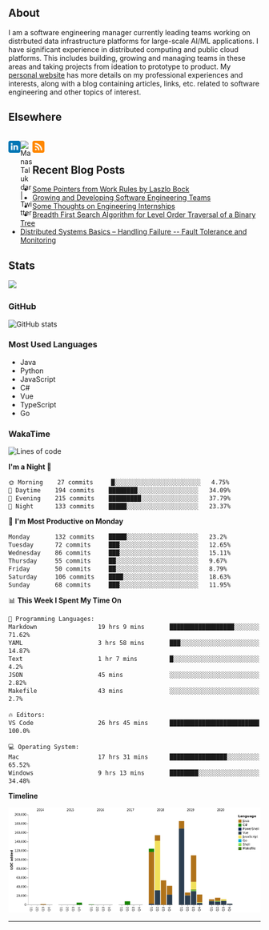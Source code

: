 ## About

I am a software engineering manager currently leading teams working on distrbuted data infrastructure platforms for large-scale AI/ML applications. I have significant experience in distributed computing and public cloud platforms. This includes building, growing and managing teams in these areas and taking projects from ideation to prototype to product. My [personal website](https://manastalukdar.github.io/) has more details on my professional experiences and interests, along with a blog containing articles, links, etc. related to software engineering and other topics of interest.

## Elsewhere

</br>

<a href="https://www.linkedin.com/in/manastalukdar" target="_blank">
  <img align="left" alt="Manas Talukdar | Linkedin" width="24px" src="https://raw.githubusercontent.com/edent/SuperTinyIcons/master/images/svg/linkedin.svg" />
</a>
<a href="https://www.twitter.com/manastalukdar" target="_blank">
  <img align="left" alt="Manas Talukdar | Twitter" width="24px" src="https://github.com/TheDudeThatCode/TheDudeThatCode/blob/master/Assets/Twitter.svg" />
</a>
<a href="https://manastalukdar.github.io/" target="_blank">
  <img align="left" alt="Manas Talukdar | Website" width="24px" src="https://github.com/edent/SuperTinyIcons/blob/master/images/svg/rss.svg" />
</a>

</br>

## Recent Blog Posts

<!-- BLOG:START -->
- [Some Pointers from Work Rules by Laszlo Bock](https://manastalukdar.github.io/blog/2020/01/25/work-rules-laszlo-bock-pointers/)
- [Growing and Developing Software Engineering Teams](https://manastalukdar.github.io/blog/2019/09/19/growing-developing-software-engineering-teams/)
- [Some Thoughts on Engineering Internships](https://manastalukdar.github.io/blog/2019/09/04/some-thoughts-on-engineering-internships/)
- [Breadth First Search Algorithm for Level Order Traversal of a Binary Tree](https://manastalukdar.github.io/blog/2019/08/29/breadth-first-search-binary-tree-level-order-traversal/)
- [Distributed Systems Basics – Handling Failure -- Fault Tolerance and Monitoring](https://manastalukdar.github.io/blog/2019/08/19/katemats-distributed-systems-fault-tolerance-monitoring/)
<!-- BLOG:END -->

## Stats

![](https://komarev.com/ghpvc/?username=manastalukdar)

### GitHub

![GitHub stats](https://github-readme-stats.vercel.app/api?username=manastalukdar&show_icons=true&hide_border=true&hide_rank=true&hide_title=true&icon_color=79ff97&text_color=cecac3&bg_color=4d4b4b)

### Most Used Languages

- Java
- Python
- JavaScript
- C#
- Vue
- TypeScript
- Go

<!--
![Top Langs](https://github-readme-stats.vercel.app/api/top-langs/?username=manastalukdar&layout=compact&hide_border=true&hide_title=true&icon_color=79ff97&text_color=cecac3&bg_color=4d4b4b)
-->

### WakaTime

<!--START_SECTION:waka-->
![Lines of code](https://img.shields.io/badge/From%20Hello%20World%20I%27ve%20Written-4.2%20million%20lines%20of%20code-blue)

**I'm a Night 🦉** 

```text
🌞 Morning    27 commits     █░░░░░░░░░░░░░░░░░░░░░░░░   4.75% 
🌆 Daytime    194 commits    ████████░░░░░░░░░░░░░░░░░   34.09% 
🌃 Evening    215 commits    █████████░░░░░░░░░░░░░░░░   37.79% 
🌙 Night      133 commits    █████░░░░░░░░░░░░░░░░░░░░   23.37%

```
📅 **I'm Most Productive on Monday** 

```text
Monday       132 commits    █████░░░░░░░░░░░░░░░░░░░░   23.2% 
Tuesday      72 commits     ███░░░░░░░░░░░░░░░░░░░░░░   12.65% 
Wednesday    86 commits     ███░░░░░░░░░░░░░░░░░░░░░░   15.11% 
Thursday     55 commits     ██░░░░░░░░░░░░░░░░░░░░░░░   9.67% 
Friday       50 commits     ██░░░░░░░░░░░░░░░░░░░░░░░   8.79% 
Saturday     106 commits    ████░░░░░░░░░░░░░░░░░░░░░   18.63% 
Sunday       68 commits     ███░░░░░░░░░░░░░░░░░░░░░░   11.95%

```


📊 **This Week I Spent My Time On** 

```text
💬 Programming Languages: 
Markdown                 19 hrs 9 mins       ██████████████████░░░░░░░   71.62% 
YAML                     3 hrs 58 mins       ███░░░░░░░░░░░░░░░░░░░░░░   14.87% 
Text                     1 hr 7 mins         █░░░░░░░░░░░░░░░░░░░░░░░░   4.2% 
JSON                     45 mins             ░░░░░░░░░░░░░░░░░░░░░░░░░   2.82% 
Makefile                 43 mins             ░░░░░░░░░░░░░░░░░░░░░░░░░   2.7%

🔥 Editors: 
VS Code                  26 hrs 45 mins      █████████████████████████   100.0%

💻 Operating System: 
Mac                      17 hrs 31 mins      ████████████████░░░░░░░░░   65.52% 
Windows                  9 hrs 13 mins       ████████░░░░░░░░░░░░░░░░░   34.48%

```

**Timeline**

![Chart not found](https://github.com/manastalukdar/manastalukdar/blob/master/charts/bar_graph.png) 


<!--END_SECTION:waka-->

---

<!--

**manastalukdar/manastalukdar** is a ✨ _special_ ✨ repository because its `README.md` (this file) appears on your GitHub profile.

Here are some ideas to get you started:

- 🔭 I’m currently working on ...
- 🌱 I’m currently learning ...
- 👯 I’m looking to collaborate on ...
- 🤔 I’m looking for help with ...
- 💬 Ask me about ...
- 📫 How to reach me: ...
- 😄 Pronouns: ...
- ⚡ Fun fact: ...
-->
